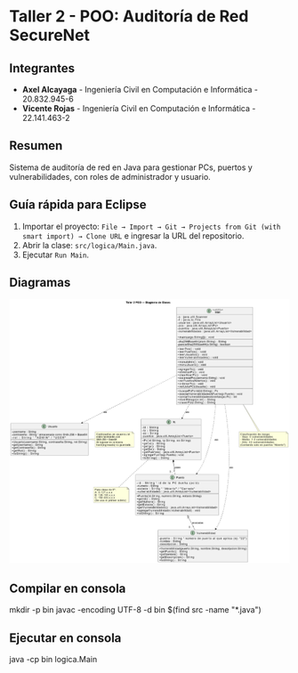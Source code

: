 # Taller 2 - POO: Auditoría de Red SecureNet

##  Integrantes
- **Axel Alcayaga** - Ingeniería Civil en Computación e Informática - 20.832.945-6
- **Vicente Rojas** - Ingeniería Civil en Computación e Informática - 22.141.463-2

##  Resumen
Sistema de auditoría de red en Java para gestionar PCs, puertos y vulnerabilidades, con roles de administrador y usuario.

## Guía rápida para Eclipse

1. Importar el proyecto: `File → Import → Git → Projects from Git (with smart import) → Clone URL` e ingresar la URL del repositorio.  
2. Abrir la clase: `src/logica/Main.java`.  
3. Ejecutar `Run Main`.

## Diagramas
![Diagrama de clases](uml/Diagrama.png)

## Compilar en consola
mkdir -p bin
javac -encoding UTF-8 -d bin $(find src -name "*.java")

## Ejecutar en consola
java -cp bin logica.Main


